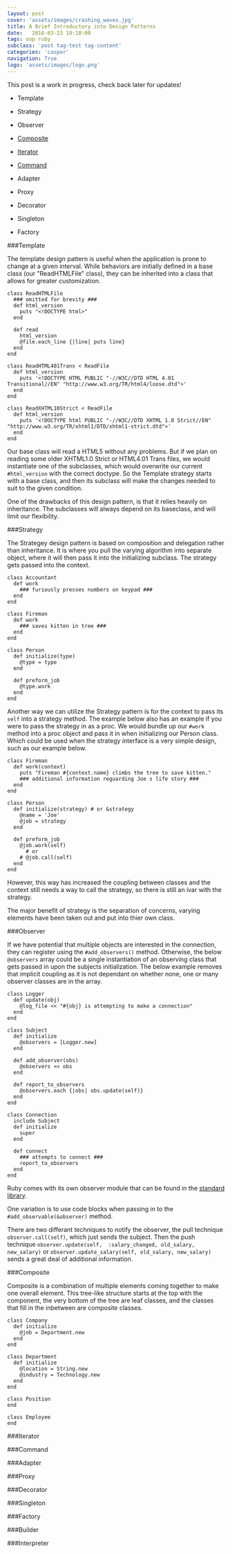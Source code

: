 ```yaml
---
layout: post
cover: 'assets/images/crashing_waves.jpg'
title: A Brief Introductory into Design Patterns
date:   2016-03-23 10:18:00
tags: oop ruby
subclass: 'post tag-test tag-content'
categories: 'casper'
navigation: True
logo: 'assets/images/logo.png'
---
```


This post is a work in progress, check back later for updates!

* Template

* Strategy

* Observer

* [Composite](#composite)

* [Iterator](#iterator)

* [Command](#command)

* Adapter

* Proxy

* Decorator

* Singleton

* Factory

###<a name="template"></a>Template

The template design pattern is useful when the application is prone to change at a given interval. While behaviors are initially defined in a base class (our "ReadHTMLFile" class), they can be inherited into a class that allows for greater customization.

````
class ReadHTMLFile
  ### omitted for brevity ###
  def html_version
    puts "<!DOCTYPE html>"
  end

  def read
    html_version
    @file.each_line {|line| puts line}
  end
end

class ReadHTML401Trans < ReadFile
  def html_version
    puts '<!DOCTYPE HTML PUBLIC "-//W3C//DTD HTML 4.01 Transitional//EN" "http://www.w3.org/TR/html4/loose.dtd">'
  end
end

class ReadXHTML10Strict < ReadFile
  def html_version
    puts '<!DOCTYPE html PUBLIC "-//W3C//DTD XHTML 1.0 Strict//EN" "http://www.w3.org/TR/xhtml1/DTD/xhtml1-strict.dtd">'
  end
end
````

Our base class will read a HTML5 without any problems. But if we plan on reading some older XHTML1.0 Strict or HTML4.01 Trans files, we would instantiate one of the subclasses, which would overwrite our current `#html_version` with the correct doctype. So the Template strategy starts with a base class, and then its subclass will make the changes needed to suit to the given condition.

One of the drawbacks of this design pattern, is that it relies heavily on inheritance. The subclasses will always depend on its baseclass, and will limit our flexibility.

###<a name="strategy"></a>Strategy

The Strategey design pattern is based on composition and delegation rather than inheritance. It is where you pull the varying algorithm into separate object, where it will then pass it into the initializing subclass. The strategy gets passed into the context. 

````
class Accountant
  def work
    ### furiously presses numbers on keypad ###
  end
end

class Fireman
  def work
    ### saves kitten in tree ###
  end
end

class Person
  def initialize(type)
    @type = type
  end

  def preform_job
    @type.work
  end
end
````

Another way we can utilize the Strategy pattern is for the context to pass its `self` into a strategy method. The example below also has an example if you were to pass the strategy in as a proc. We would bundle up our `#work` method into a proc object and pass it in when initializing our Person class. Which could be used when the strategy interface is a very simple design, such as our example below.

````
class Fireman
  def work(context)
    puts "Fireman #{context.name} climbs the tree to save kitten."
    ### additional information reguarding Joe s life story ###
  end
end

class Person
  def initialize(strategy) # or &strategy
    @name = 'Joe'
    @job = strategy
  end

  def preform_job
    @job.work(self)
      # or
    # @job.call(self)
  end
end
````

However, this way has increased the coupling between classes and the context still needs a way to call the strategy, so there is still an ivar with the strategy.

The major benefit of strategy is the separation of concerns, varying elements have been taken out and put into thier own class.

###<a name="observer"></a>Observer

If we have potential that multiple objects are interested in the connection, they can register using the `#add_observers()` method. Otherwise, the below `@observers` array could be a single instantiation of an observing class that gets passed in upon the subjects initialization. The below example removes that implicit coupling as it is not dependant on whether none, one or many observer classes are in the array.

````
class Logger
  def update(obj)
    @log_file << "#{obj} is attempting to make a connection"
  end
end

class Subject
  def initialize
    @observers = [Logger.new]
  end

  def add_observer(obs)
    @observers << obs
  end

  def report_to_observers
    @observers.each {|obs| obs.update(self)}
  end
end

class Connection
  include Subject
  def initialize
    super
  end

  def connect
    ### attempts to connect ###
    report_to_observers
  end
end
````

Ruby comes with its own observer module that can be found in the [standard library](http://ruby-doc.org/stdlib-2.0.0/libdoc/observer/rdoc/Observable.html). 

One variation is to use code blocks when passing in to the `#add_observable(&observer)` method.

There are two differant techniques to notify the observer, the pull technique `observer.call(self)`, which just sends the subject. Then the push technique `observer.update(self,  :salary_changed, old_salary, new_salary)` or `observer.update_salary(self, old_salary, new_salary)` sends a great deal of additional information.


###<a name="composite"></a>Composite

Composite is a combination of multiple elements coming together to make one overall element. This tree-like structure starts at the top with the component, the very bottom of the tree are leaf classes, and the classes that fill in the inbetween are composite classes.

````
class Company
  def initialize
    @job = Department.new
  end
end

class Department
  def initialize
    @location = String.new
    @industry = Technology.new
  end
end

class Position
end

class Employee
end
````


###<a name="iterator"></a>Iterator

###<a name="command"></a>Command

###Adapter

###Proxy

###Decorator

###Singleton

###Factory

###Builder

###Interpreter

